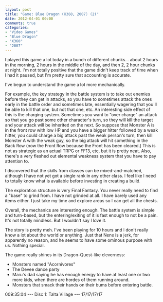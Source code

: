 ```yaml
---
layout: post
title: "Game: Blue Dragon (X360, 2007) (2)"
date: 2012-04-01 00:00
comments: true
categories:
- "Video Games"
- "Blue Dragon"
- "X360"
- "2007"
---
```


I played this game a lot today in a bunch of different
chunks... about 2 hours in the morning, 2 hours in the middle of
the day, and then 2, 2 hour chunks at night. I'm not totally
positive that the game didn't keep track of time when I had it
paused, but I'm pretty sure that accounting is accurate.

I've begun to understand the game a lot more mechanically.

For example, the key strategy in the battle system is to take out
enemies before they can get in attacks, so you have to sometimes
attack the ones early in the battle order and sometimes late,
essentially wagering that you'll be able to kill that one, but not
that one, etc. An interesting side effect of this is the charging
system. Sometimes you want to "over charge" an attack so that you
go past some other character's turn, so they will kill the target
and your attack will be inherited on the next. So suppose that
Monster A is in the front row with low HP and you have a bigger
hitter followed by a weak hitter, you could charge a big attack
past the weak person's turn, then kill Monster A with the weak
guy, so the big attack will hit something in the Back Row (now the
Front Row because the Front has been cleared.) This is not as
strategic as an actual TRPG or FF13, etc, but it is pretty
neat. Also, there's a very fleshed out elemental weakness system
that you have to pay attention to.

I discovered that the skills from classes can be
mixed-and-matched, although I have not yet got a single rank in
any other class. I feel like I need to totally know what is
available before investing in creating a build.

The exploration structure is very Final Fantasy. You never really
need to find a "base" to grind from. I have not grinded at all. I
have barely used any items either. I just take my time and explore
areas so I can get all the chests.

Overall, the mechanics are interesting enough. The battle system
is simple and turn-based, but the entering/exiting of it is fast
enough to not be a pain. It's not totally mindless. But I wouldn't
say I love it.

The story is pretty meh. I've been playing for 10 hours and I
don't really know a lot about the world or anything. Just that
Nene is a jerk, for apparently no reason, and he seems to have
some ominous purpose with us. Nothing special.

The game really shines in its Dragon-Quest-like cleverness:
- Monsters named "Acornivores"
- The Devee dance party
- Maru's dad saying he has enough energy to have at least one or
two more kids, when there are hordes of them running around.
- Monsters that smack their hands on their bums before entering
battle.

009:35:04 --- Disc 1: Talta Village --- 17/17/17/17
